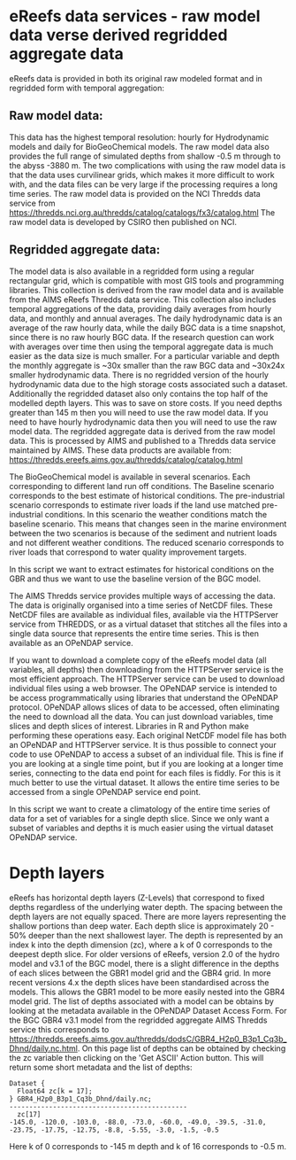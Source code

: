 # eReefs data services - raw model data verse derived regridded aggregate data
eReefs data is provided in both its original raw modeled format and in regridded form with temporal aggregation:

## Raw model data: 
This data has the highest temporal resolution: hourly for Hydrodynamic models and daily for BioGeoChemical models. The raw model data also provides the full range of simulated depths from shallow -0.5 m through to the abyss -3880 m. The two complications with using the raw model data is that the data uses curvilinear grids, which makes it more difficult to work with, and the data files can be very large if the processing requires a long time series.
The raw model data is provided on the NCI Thredds data service from https://thredds.nci.org.au/thredds/catalog/catalogs/fx3/catalog.html The raw model data is developed by CSIRO then published on NCI.

## Regridded aggregate data:  
The model data is also available in a regridded form using a regular rectangular grid, which is compatible with most GIS tools and programming libraries. This collection is derived from the raw model data and is available from the AIMS eReefs Thredds data service. This collection also includes temporal aggregations of the data, providing daily averages from hourly data, and monthly and annual averages. The daily hydrodynamic data is an average of the raw hourly data, while the daily BGC data is a time snapshot, since there is no raw hourly BGC data. If the research question can work with averages over time then using the temporal aggregate data is much easier as the data size is much smaller. For a particular variable and depth the monthly aggregate is ~30x  smaller than the raw BGC data and ~30x24x smaller hydrodynamic data. There is no regridded version of the hourly hydrodynamic data due to the high storage costs associated such a dataset. Additionally the regridded dataset also only contains the top half of the modelled depth layers. This was to save on store costs. If you need depths greater than 145 m then you will need to use the raw model data. If you need to have hourly hydrodynamic data then you will need to use the raw model data. 
The regridded aggregate data is derived from the raw model data. This is processed by AIMS and published to a Thredds data service maintained by AIMS. These data products are available from: https://thredds.ereefs.aims.gov.au/thredds/catalog/catalog.html


The BioGeoChemical model is available in several scenarios. Each corresponding to different land run off conditions. The Baseline scenario corresponds to  the best estimate of historical conditions. The pre-industrial scenario corresponds to estimate river loads if the land use matched pre-industrial conditions. In this scenario the weather conditions match the baseline scenario. This means that changes seen in the marine environment between the two scenarios is because of the sediment and nutrient loads and not different weather conditions. The reduced scenario corresponds to river loads that correspond to water quality improvement targets.
 
In this script we want to extract estimates for historical conditions on the GBR and thus we want to use the baseline version of the BGC model.

The AIMS Thredds service provides multiple ways of accessing the data. The data is originally organised into a time series of NetCDF files. These NetCDF files are available as individual files, available via the HTTPServer service from THREDDS, or as a virtual dataset that stitches all the files into a single data source that represents the entire time series. This is then available as an OPeNDAP service. 

If you want to download a complete copy of the eReefs model data (all variables, all depths) then downloading from the HTTPServer service is the most efficient  approach. The HTTPServer service can be used to download individual files using a web browser.
The OPeNDAP service is intended to be access programmatically using libraries that understand the OPeNDAP protocol. OPeNDAP allows slices of data to be accessed, often eliminating the need to download all the data. You can just download  variables, time slices and depth slices of interest. Libraries in R and Python make performing these operations easy.
Each original NetCDF model file has both an OPeNDAP and HTTPServer service. It is thus possible to connect your code to use OPeNDAP to access a subset of an individual file. This is fine if you are looking at a single time point, but if you are looking at a longer time series, connecting to the data end point for each files is fiddly. For this is it much better to use the virtual dataset. It allows the entire time series to be accessed from a single OPeNDAP service end point.

In this script we want to create a climatology of the entire time series of data for a set of variables for a single depth slice. Since we only want a subset of variables and depths it is much easier using the virtual dataset OPeNDAP service.

# Depth layers
eReefs has horizontal depth layers (Z-Levels) that correspond to fixed depths regardless of the underlying water depth. The spacing between the depth layers are not equally spaced. There are more layers representing the shallow portions than deep water. Each depth slice is approximately 20 - 50% deeper than the next shallowest layer. The depth is represented by an index k into the depth dimension (zc), where a k of 0 corresponds to the deepest depth slice. For older versions of eReefs, version 2.0 of the hydro model and v3.1 of the BGC model, there is a slight difference in the depths of each slices between the GBR1 model grid and the GBR4 grid. 
In more recent versions 4.x the depth slices have been standardised across the models. This allows the GBR1 model to be more easily nested into the GBR4 model grid. The list of depths associated with a model can be obtains by looking at the metadata available in the OPeNDAP Dataset Access Form. For the BGC GBR4 v3.1 model from the regridded aggregate AIMS Thredds service this corresponds to https://thredds.ereefs.aims.gov.au/thredds/dodsC/GBR4_H2p0_B3p1_Cq3b_Dhnd/daily.nc.html. On this page list of depths can be obtained by checking the zc variable then clicking on the 'Get ASCII' Action button. This will return some short metadata and the list of depths:
```
Dataset {
  Float64 zc[k = 17];
} GBR4_H2p0_B3p1_Cq3b_Dhnd/daily.nc;
---------------------------------------------
  zc[17]
-145.0, -120.0, -103.0, -88.0, -73.0, -60.0, -49.0, -39.5, -31.0, -23.75, -17.75, -12.75, -8.8, -5.55, -3.0, -1.5, -0.5
```
Here k of 0 corresponds to -145 m depth and k of 16 corresponds to -0.5 m.